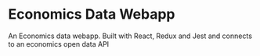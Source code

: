 # Economics Data Webapp
 An Economics data webapp. Built with React, Redux and Jest and connects to an economics open data API
